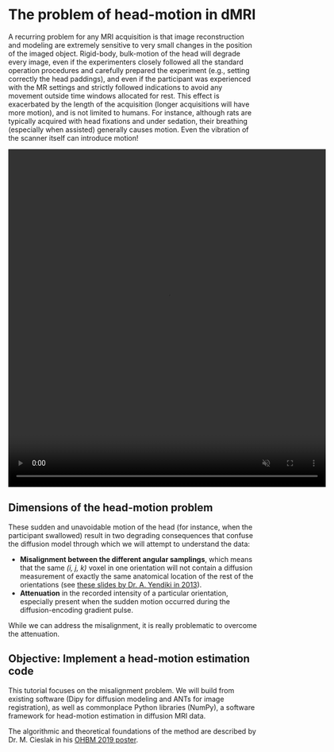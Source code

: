 # The problem of head-motion in dMRI

A recurring problem for any MRI acquisition is that image reconstruction and modeling are extremely sensitive to very small changes in the position of the imaged object.
Rigid-body, bulk-motion of the head will degrade every image, even if the experimenters closely followed all the standard operation procedures and carefully prepared the experiment (e.g., setting correctly the head paddings), and even if the participant was experienced with the MR settings and strictly followed indications to avoid any movement outside time windows allocated for rest.
This effect is exacerbated by the length of the acquisition (longer acquisitions will have more motion), and is not limited to humans.
For instance, although rats are typically acquired with head fixations and under sedation, their breathing (especially when assisted) generally causes motion.
Even the vibration of the scanner itself can introduce motion!

<video width="640" height="680" loop="yes" muted="yes" autoplay="yes" controls="yes"><source src="../videos/hm-sagittal.mp4" type="video/mp4"/></video>

## Dimensions of the head-motion problem

These sudden and unavoidable motion of the head (for instance, when the participant swallowed) result in two degrading consequences that confuse the diffusion model through which we will attempt to understand the data:

- **Misalignment between the different angular samplings**, which means that the same *(i, j, k)* voxel in one orientation will not contain a diffusion measurement of exactly the same anatomical location of the rest of the orientations (see [these slides by Dr. A. Yendiki in 2013](http://ftp.nmr.mgh.harvard.edu/pub/docs/TraculaNov2013/tracula.workshop.iv.pdf)).
- **Attenuation** in the recorded intensity of a particular orientation, especially present when the sudden motion occurred during the diffusion-encoding gradient pulse.

While we can address the misalignment, it is really problematic to overcome the attenuation.

## Objective: Implement a head-motion estimation code

This tutorial focuses on the misalignment problem.
We will build from existing software (Dipy for diffusion modeling and ANTs for image registration), as well as commonplace Python libraries (NumPy), a software framework for head-motion estimation in diffusion MRI data.

The algorithmic and theoretical foundations of the method are described by Dr. M. Cieslak in his [OHBM 2019 poster](https://github.com/mattcieslak/ohbm_shoreline/blob/master/cieslakOHBM2019.pdf).
